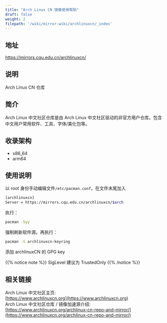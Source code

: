 ```yaml
---
title: "Arch Linux CN 镜像使用帮助"
draft: false
weight: 2
filepath: '/wiki/mirror-wiki/archlinuxcn/_index'
---
```

## 地址

https://mirrors.cqu.edu.cn/archlinuxcn/

## 说明

Arch Linux CN 仓库

## 简介

Arch Linux 中文社区仓库是由 Arch Linux 中文社区驱动的非官方用户仓库。包含中文用户常用软件、工具、字体/美化包等。


## 收录架构

- x86_64
- arm64

## 使用说明

以 root 身份手动编辑文件`/etc/pacman.conf`，在文件末尾加入

```bash
[archlinuxcn]
Server = https://mirrors.cqu.edu.cn/archlinuxcn/$arch
```

执行：

```bash
pacman -Syy
```

强制刷新软件源。再执行：

```bash
pacman -S archlinuxcn-keyring
```

添加 archlinuxCN 的 GPG key

{{% notice note %}}
SigLevel 建议为 TrustedOnly
{{% /notice %}}

## 相关链接
Arch Linux 中文社区主页:</br>
[https://www.archlinuxcn.org](https://www.archlinuxcn.org)</br>
Arch Linux 中文社区仓库 / 镜像加速源介绍:</br>
[https://www.archlinuxcn.org/archlinux-cn-repo-and-mirror/](https://www.archlinuxcn.org/archlinux-cn-repo-and-mirror/)

